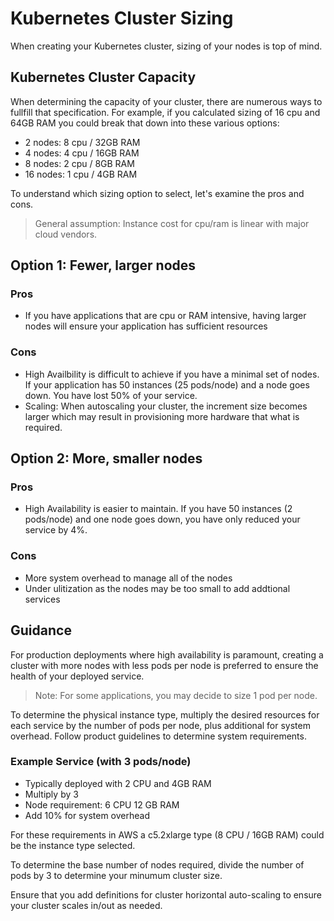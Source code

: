 # Kubernetes Cluster Sizing

When creating your Kubernetes cluster, sizing of your nodes is top of mind.

## Kubernetes Cluster Capacity

When determining the capacity of your cluster, there are numerous ways to fullfill that specification. For example, if you calculated sizing of 16 cpu and 64GB RAM you could break that down into these various options:

* 2 nodes: 8 cpu / 32GB RAM
* 4 nodes: 4 cpu / 16GB RAM
* 8 nodes: 2 cpu / 8GB RAM
* 16 nodes: 1 cpu / 4GB RAM

To understand which sizing option to select, let's examine the pros and cons.

> General assumption: Instance cost for cpu/ram is linear with major cloud vendors.

## Option 1: Fewer, larger nodes

### Pros

* If you have applications that are cpu or RAM intensive, having larger nodes will ensure your application has sufficient resources

### Cons

* High Availbility is difficult to achieve if you have a minimal set of nodes. If your application has 50 instances (25 pods/node) and a node goes down. You have lost 50% of your service.
* Scaling: When autoscaling your cluster, the increment size becomes larger which may result in provisioning more hardware that what is required.

## Option 2: More, smaller nodes

### Pros

* High Availability is easier to maintain. If you have 50 instances (2 pods/node) and one node goes down, you have only reduced your service by 4%.

### Cons

* More system overhead to manage all of the nodes
* Under ulitization as the nodes may be too small to add addtional services

## Guidance

For production deployments where high availability is paramount, creating a cluster with more nodes with less pods per node is preferred to ensure the health of your deployed service.

> Note: For some applications, you may decide to size 1 pod per node.

To determine the physical instance type, multiply the desired resources for each service by the number of pods per node, plus additional for system overhead. Follow product guidelines to determine system requirements.

### Example Service (with 3 pods/node)

* Typically deployed with 2 CPU and 4GB RAM
* Multiply by 3
* Node requirement: 6 CPU 12 GB RAM
* Add 10% for system overhead

For these requirements in AWS a c5.2xlarge type (8 CPU / 16GB RAM) could be the instance type selected.

To determine the base number of nodes required, divide the number of pods by 3 to determine your minumum cluster size.

Ensure that you add definitions for cluster horizontal auto-scaling to ensure your cluster scales in/out as needed.
